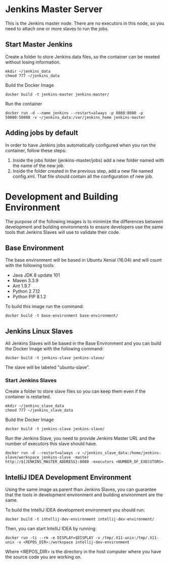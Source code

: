 # Jenkins Master Server #

This is the Jenkins master node. There are no executors in this node, so you need to attach one or more slaves to run the jobs.

## Start Master Jenkins ##

Create a folder to store Jenkins data files, so the container can be reseted without losing information.  
   
    mkdir ~/jenkins_data
    chmod 777 ~/jenkins_data
    
Build the Docker Image  
    
    docker build -t jenkins-master jenkins-master/
    
Run the container  
    
    docker run -d --name jenkins --restart=always -p 8080:8080 -p 50000:50000 -v ~/jenkins_data:/var/jenkins_home jenkins-master 

## Adding jobs by default ##

In order to have Jenkins jobs automatically configured when you run the container, follow these steps:  

1. Inside the jobs folder (jenkins-master/jobs) add a new folder named with the name of the new job.  
2. Inside the folder created in the previous step, add a new file named config.xml. That file should contain all the configuration of new job.

# Development and Building Environment #

The purpose of the following images is to minimize the differences between development and building environments to ensure developers use the same tools that Jenkins Slaves will use to validate their code.

## Base Environment ##

The base environment will be based in Ubuntu Xenial (16.04) and will count with the following tools:

- Java JDK 8 update 101
- Maven 3.3.9
- Ant 1.9.7
- Python 2.7.12
- Python PIP 8.1.2

To build this image run the command:  

    docker build -t base-environment base-environment/

## Jenkins Linux Slaves ##

All Jenkins Slaves will be based in the Base Environment and you can build the Docker Image with the following command:  

    docker build -t jenkins-slave jenkins-slave/

The slave will be labeled "ubuntu-slave".

### Start Jenkins Slaves ###

Create a folder to store slave files so you can keep them even if the container is restarted.  
    
    mkdir ~/jenkins_slave_data
    chmod 777 ~/jenkins_slave_data

Build the Docker Image

    docker build -t jenkins-slave jenkins-slave/

Run the Jenkins Slave, you need to provide Jenkins Master URL and the number of executors this slave should have.  

    docker run -d --restart=always -v ~/jenkins_slave_data:/home/jenkins-slave/workspace jenkins-slave -master http://${JENKINS_MASTER_ADDRESS}:8080 -executors <NUMBER_OF_EXECUTORS>

## IntelliJ IDEA Development Environment ##

Using the same image as parent than Jenkins Slaves, you can guarantee that the tools in development environment and building environment are the same.

To build the IntelliJ IDEA development environment you should run:  

    docker build -t intellij-dev-environment intellij-dev-environment/
    
Then, you can start IntelliJ IDEA by running:  

    docker run -ti --rm -e DISPLAY=$DISPLAY -v /tmp/.X11-unix:/tmp/.X11-unix -v <REPOS_DIR>:/workspace intellij-dev-environment

Where <REPOS_DIR> is the directory in the host computer where you have the source code you are working on.
